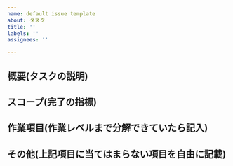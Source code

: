 ```yaml
---
name: default issue template
about: タスク
title: ''
labels: ''
assignees: ''

---
```


## 概要(タスクの説明)

## スコープ(完了の指標)

## 作業項目(作業レベルまで分解できていたら記入)

## その他(上記項目に当てはまらない項目を自由に記載)
